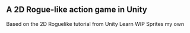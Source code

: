 ## A 2D Rogue-like action game in Unity

Based on the 2D Roguelike tutorial from Unity Learn
WIP
Sprites my own
